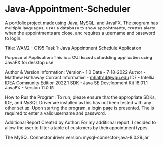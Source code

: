 # Java-Appointment-Scheduler
A portfolio project made using Java, MySQL, and JavaFX.  The program has multiple languages, uses a database to show appointments, creates alerts when the appointments are close, and requires a username and password to login.


Title:
WAM2 - C195 Task 1: Java Appointment Schedule Application

Purpose of Application:
This is a GUI based scheduling application using JavaFX for desktop use.

Author & Version Information:
Version - 1.0
Date - 7-18-2022
Author - Matthew Hathaway
Contact Information - mhath14@wgu.edu
IDE - IntelliJ IDEA Community Edition 2022.1
SDK - Java SE Development Kit 18.01.1
JavaFX - Version 11.0.15

How to Run the Program:
To run, please ensure that the appropriate SDKs, IDE, and MySQL Driver are installed as this has not been tested with any other set up. Upon starting the program, a login page is presented.  The is required to enter a valid username and password.

Additional Report Created by Author:
For my additional report, I decided to allow the user to filter a table of customers by their appointment types.

The MySQL Connector driver version:
mysql-connector-java-8.0.29.jar
